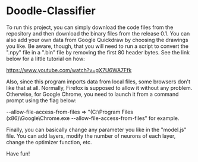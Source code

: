 # Doodle-Classifier

To run this project, you can simply download the code files from the repository and then download the binary files from the release 0.1. You can also add your own data from Google Quickdraw by choosing the drawings you like. Be aware, though, that you will need to run a script to convert the ".npy" file in a ".bin" file by removing the first 80 header bytes. See the link below for a little tutorial on how:

https://www.youtube.com/watch?v=gX7U6WA7Ffk


Also, since this program imports data from local files, some browsers don't like that at all. Normally, Firefox is supposed to allow it without any problem. Otherwise, for Google Chrome, you need to launch it from a command prompt using the flag below:

--allow-file-access-from-files => "(C:\Program Files (x86)\Google\Chrome.exe --allow-file-access-from-files" for example.

Finally, you can basically change any parameter you like in the "model.js" file. You can add layers, modify the number of neurons of each layer, change the optimizer function, etc. 

Have fun!
